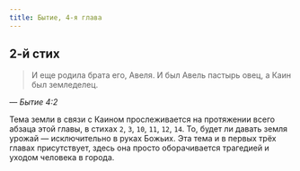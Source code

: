 ```yaml
---
title: Бытие, 4-я глава
---
```


## 2-й стих

> И еще родила брата его, Авеля. И был Авель пастырь овец, а Каин был земледелец.

— <cite>Бытие&nbsp;4:2</cite>

Тема земли в связи с Каином прослеживается на протяжении всего абзаца этой главы, в стихах `2`, `3`, `10`, `11`, `12`, `14`.
То, будет ли давать земля урожай — исключительно в руках Божьих. Эта тема и в первых трёх главах присутствует, здесь
она просто оборачивается трагедией и уходом человека в города.
